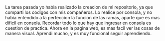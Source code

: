 La tarea pasada yo habia realizado la creacion de mi repositorio, ya que comparti los codigos con mis compañeros. 
Lo realice por consola, y no habia entendido a la perfeccion la funcion de las ramas, aparte que es mas dificil en consola.
Recordar todo lo que hay que ingresar en consola es cuestion de practica. Ahora en la pagina web, 
es mas facil ver las cosas de manera visual. Aprendi mucho, y es muy funcional seguir aprendiendo.
